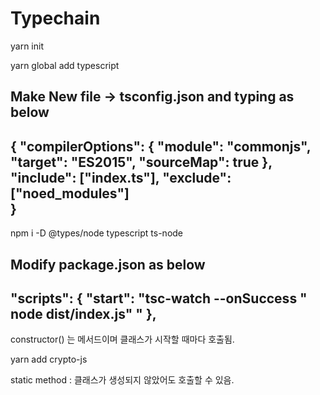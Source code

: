 # Typechain

yarn init

yarn global add typescript

Make New file -> tsconfig.json and typing as below
--------------------------------------------------
{
  "compilerOptions": {
    "module": "commonjs",
    "target": "ES2015",
    "sourceMap": true
  },
  "include": ["index.ts"],
  "exclude": ["noed_modules"]  
}
--------------------------------------------------

npm i -D @types/node typescript ts-node

Modify package.json as below
--------------------------------------------------
  "scripts": {
    "start": "tsc-watch --onSuccess \" node dist/index.js\" "
  },
--------------------------------------------------  

constructor() 는 메서드이며 클래스가 시작할 때마다 호출됨.

yarn add crypto-js

static method : 클래스가 생성되지 않았어도 호출할 수 있음.